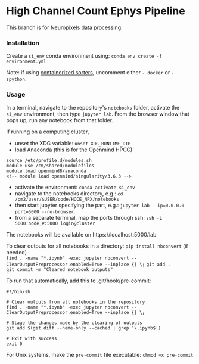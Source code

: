 # High Channel Count Ephys Pipeline
This branch is for Neuropixels data processing.

### Installation 
Create a `si_env` conda environment using:
`conda env create -f environment.yml`

Note: if using [containerized sorters](https://spikeinterface.readthedocs.io/en/latest/containerized_sorters.html), uncomment either `- docker` or `- spython`.

### Usage
In a terminal, navigate to the repository's `notebooks` folder, activate the `si_env` environment, then type `jupyter lab`.
From the browser window that pops up, run any notebook from that folder.

If running on a computing cluster, 
* unset the XDG variable: `unset XDG_RUNTIME_DIR`
* load Anaconda (this is for the Openmind HPCC): 
```
source /etc/profile.d/modules.sh
module use /cm/shared/modulefiles
module load openmind8/anaconda
<!-- module load openmind/singularity/3.6.3 -->
``` 
* activate the environment: `conda activate si_env`
* navigate to the notebooks directory, e.g.: `cd /om2/user/$USER/code/HCCE_NPX/notebooks`
* then start jupyter specifying the part, e.g.: `jupyter lab --ip=0.0.0.0 --port=5000 --no-browser`.
* from a separate terminal, map the ports through ssh: `ssh -L 5000:node_#:5000 login@cluster`  

The notebooks will be available on https://localhost:5000/lab
 
To clear outputs for all notebooks in a directory:
`pip install nbconvert` (if needed)  
`find . -name "*.ipynb" -exec jupyter nbconvert --ClearOutputPreprocessor.enabled=True --inplace {} \;`
`git add .`  
`git commit -m "Cleared notebook outputs"`  

To run that automatically, add this to .git/hook/pre-commit:  
```
#!/bin/sh

# Clear outputs from all notebooks in the repository
find . -name "*.ipynb" -exec jupyter nbconvert --ClearOutputPreprocessor.enabled=True --inplace {} \;

# Stage the changes made by the clearing of outputs
git add $(git diff --name-only --cached | grep '\.ipynb$')

# Exit with success
exit 0
```
For Unix systems, make the `pre-commit` file executable: `chmod +x pre-commit`
